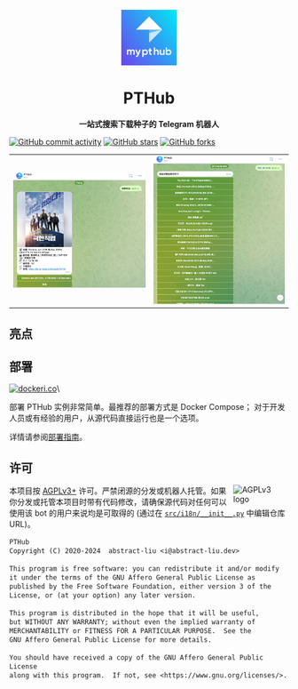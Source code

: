 <p align="center">
<img src="docs/resources/icon.jpg" alt="PThub" width="100">
</p>
<h1 align="center">PTHub</h1>

<p align="center"><b>一站式搜索下载种子的 Telegram 机器人</b></p>

[![GitHub commit activity](https://img.shields.io/github/commit-activity/m/abstract-liu/pthub?logo=git&label=commit)](https://github.com/abstract-liu/pthub/commits)
[![GitHub stars](https://img.shields.io/github/stars/abstract-liu/pthub?style=social)](https://github.com/abstract-liu/pthub/stargazers)
[![GitHub forks](https://img.shields.io/github/forks/abstract-liu/pthub?style=social)](https://github.com/abstract-liu/pthub/fork)


<table>
    <tr>
        <td><img src="docs/resources/example1.png" alt="Screenshot"></td>
        <td><img src="docs/resources/example2.png" alt="Screenshot"></td>
    </tr>
</table>

## 亮点

## 部署

[![dockeri.co](https://dockerico.blankenship.io/image/abstractliu/pthub)](https://hub.docker.com/r/abstractliu/pthub)\


部署 PTHub 实例非常简单。最推荐的部署方式是 Docker Compose； 对于开发人员或有经验的用户，从源代码直接运行也是一个选项。

详情请参阅[部署指南](docs/deployment-guide.md)。

## 许可

<img src="https://www.gnu.org/graphics/agplv3-with-text-162x68.png" alt="AGPLv3 logo" width="100" align="right">

本项目按 [AGPLv3+](LICENSE) 许可。严禁闭源的分发或机器人托管。如果你分发或托管本项目时带有代码修改，请确保源代码对任何可以使用该 bot 的用户来说均是可取得的 (通过在 [`src/i18n/__init__.py`](src/i18n/__init__.py) 中编辑仓库 URL)。

    PTHub
    Copyright (C) 2020-2024  abstract-liu <i@abstract-liu.dev>

    This program is free software: you can redistribute it and/or modify
    it under the terms of the GNU Affero General Public License as
    published by the Free Software Foundation, either version 3 of the
    License, or (at your option) any later version.

    This program is distributed in the hope that it will be useful,
    but WITHOUT ANY WARRANTY; without even the implied warranty of
    MERCHANTABILITY or FITNESS FOR A PARTICULAR PURPOSE.  See the
    GNU Affero General Public License for more details.

    You should have received a copy of the GNU Affero General Public License
    along with this program.  If not, see <https://www.gnu.org/licenses/>.